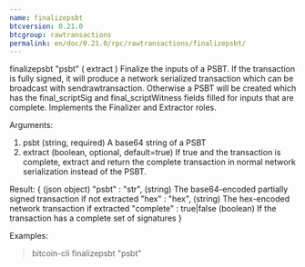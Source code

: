 ```yaml
---
name: finalizepsbt
btcversion: 0.21.0
btcgroup: rawtransactions
permalink: en/doc/0.21.0/rpc/rawtransactions/finalizepsbt/
---
```


finalizepsbt "psbt" ( extract )
Finalize the inputs of a PSBT. If the transaction is fully signed, it will produce a
network serialized transaction which can be broadcast with sendrawtransaction. Otherwise a PSBT will be
created which has the final_scriptSig and final_scriptWitness fields filled for inputs that are complete.
Implements the Finalizer and Extractor roles.

Arguments:
1. psbt       (string, required) A base64 string of a PSBT
2. extract    (boolean, optional, default=true) If true and the transaction is complete,
              extract and return the complete transaction in normal network serialization instead of the PSBT.

Result:
{                             (json object)
  "psbt" : "str",             (string) The base64-encoded partially signed transaction if not extracted
  "hex" : "hex",              (string) The hex-encoded network transaction if extracted
  "complete" : true|false     (boolean) If the transaction has a complete set of signatures
}

Examples:
> bitcoin-cli finalizepsbt "psbt"



